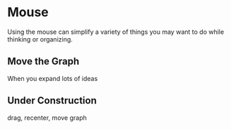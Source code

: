 # Mouse

Using the mouse can simplify a variety of things you may want to do while thinking or organizing.

## Move the Graph

When you expand lots of ideas

## Under Construction

drag, recenter, move graph